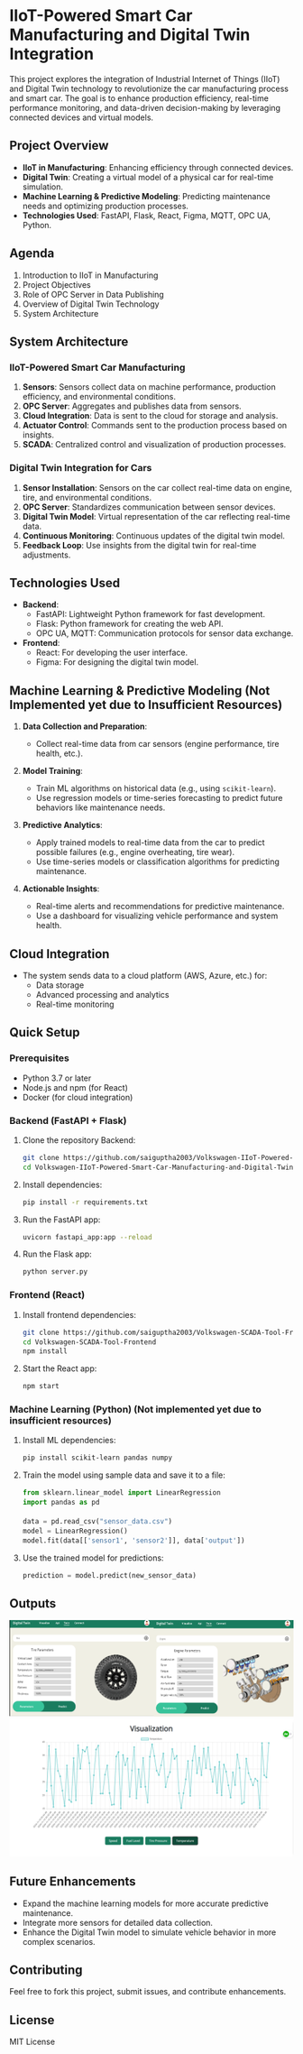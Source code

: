 # IloT-Powered Smart Car Manufacturing and Digital Twin Integration

This project explores the integration of Industrial Internet of Things (IIoT) and Digital Twin technology to revolutionize the car manufacturing process and smart car. The goal is to enhance production efficiency, real-time performance monitoring, and data-driven decision-making by leveraging connected devices and virtual models.
 
## Project Overview
- **IloT in Manufacturing**: Enhancing efficiency through connected devices.
- **Digital Twin**: Creating a virtual model of a physical car for real-time simulation.
- **Machine Learning & Predictive Modeling**: Predicting maintenance needs and optimizing production processes.
- **Technologies Used**: FastAPI, Flask, React, Figma, MQTT, OPC UA, Python.

## Agenda
1. Introduction to IIoT in Manufacturing
2. Project Objectives
3. Role of OPC Server in Data Publishing
4. Overview of Digital Twin Technology
5. System Architecture


## System Architecture

### IloT-Powered Smart Car Manufacturing
1. **Sensors**: Sensors collect data on machine performance, production efficiency, and environmental conditions.
2. **OPC Server**: Aggregates and publishes data from sensors.
3. **Cloud Integration**: Data is sent to the cloud for storage and analysis.
4. **Actuator Control**: Commands sent to the production process based on insights.
5. **SCADA**: Centralized control and visualization of production processes.

### Digital Twin Integration for Cars
1. **Sensor Installation**: Sensors on the car collect real-time data on engine, tire, and environmental conditions.
2. **OPC Server**: Standardizes communication between sensor devices.
3. **Digital Twin Model**: Virtual representation of the car reflecting real-time data.
4. **Continuous Monitoring**: Continuous updates of the digital twin model.
5. **Feedback Loop**: Use insights from the digital twin for real-time adjustments.

## Technologies Used
- **Backend**:
  - FastAPI: Lightweight Python framework for fast development.
  - Flask: Python framework for creating the web API.
  - OPC UA, MQTT: Communication protocols for sensor data exchange.
- **Frontend**:
  - React: For developing the user interface.
  - Figma: For designing the digital twin model.

## Machine Learning & Predictive Modeling (Not Implemented yet due to Insufficient Resources)

1. **Data Collection and Preparation**:
   - Collect real-time data from car sensors (engine performance, tire health, etc.).
   
2. **Model Training**:
   - Train ML algorithms on historical data (e.g., using `scikit-learn`).
   - Use regression models or time-series forecasting to predict future behaviors like maintenance needs.

3. **Predictive Analytics**:
   - Apply trained models to real-time data from the car to predict possible failures (e.g., engine overheating, tire wear).
   - Use time-series models or classification algorithms for predicting maintenance.

4. **Actionable Insights**:
   - Real-time alerts and recommendations for predictive maintenance.
   - Use a dashboard for visualizing vehicle performance and system health.

## Cloud Integration
- The system sends data to a cloud platform (AWS, Azure, etc.) for:
  - Data storage
  - Advanced processing and analytics
  - Real-time monitoring

## Quick Setup

### Prerequisites
- Python 3.7 or later
- Node.js and npm (for React)
- Docker (for cloud integration)

### Backend (FastAPI + Flask)
1. Clone the repository Backend:
    ```bash
    git clone https://github.com/saiguptha2003/Volkswagen-IIoT-Powered-Smart-Car-Manufacturing-and-Digital-Twin-Integration.git
    cd Volkswagen-IIoT-Powered-Smart-Car-Manufacturing-and-Digital-Twin-Integration
    ```

2. Install dependencies:
    ```bash
    pip install -r requirements.txt
    ```

3. Run the FastAPI app:
    ```bash
    uvicorn fastapi_app:app --reload
    ```

4. Run the Flask app:
    ```bash
    python server.py
    ```

### Frontend (React)
1. Install frontend dependencies:
    ```bash
    git clone https://github.com/saiguptha2003/Volkswagen-SCADA-Tool-Frontend.git
    cd Volkswagen-SCADA-Tool-Frontend
    npm install
    ```

2. Start the React app:
    ```bash
    npm start
    ```

### Machine Learning (Python) (Not implemented yet due to insufficient resources)
1. Install ML dependencies:
    ```bash
    pip install scikit-learn pandas numpy
    ```

2. Train the model using sample data and save it to a file:
    ```python
    from sklearn.linear_model import LinearRegression
    import pandas as pd

    data = pd.read_csv("sensor_data.csv")
    model = LinearRegression()
    model.fit(data[['sensor1', 'sensor2']], data['output'])
    ```

3. Use the trained model for predictions:
    ```python
    prediction = model.predict(new_sensor_data)
    ```
## Outputs
![Alt text](https://github.com/saiguptha2003/Volkswagen-IIoT-Powered-Smart-Car-Manufacturing-and-Digital-Twin-Integration/blob/main/outputs/digitaltwin.png)
![Alt text](https://github.com/saiguptha2003/Volkswagen-IIoT-Powered-Smart-Car-Manufacturing-and-Digital-Twin-Integration/blob/main/outputs/scadatool.png)
## Future Enhancements
- Expand the machine learning models for more accurate predictive maintenance.
- Integrate more sensors for detailed data collection.
- Enhance the Digital Twin model to simulate vehicle behavior in more complex scenarios.

## Contributing
Feel free to fork this project, submit issues, and contribute enhancements.

## License
MIT License

